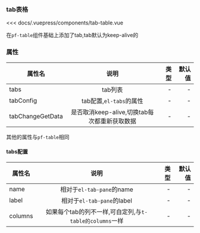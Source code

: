 ### tab表格
<ClientOnly>
<tab-table></tab-table>
</ClientOnly>

<<< docs/.vuepress/components/tab-table.vue

在`pf-table`组件基础上添加了tab,tab默认为keep-alive的

### 属性
| 属性名        | 说明           | 类型  |默认值|
| ------------- |:-------------:| -----:|-----:
| tabs     | tab列表 | - |-|
| tabConfig     | tab配置,`el-tabs`的属性 | - |-|
| tabChangeGetData     | 是否取消keep-alive,切换tab每次都重新获取数据 | - |-|

其他的属性与`pf-table`相同
#### tabs配置
| 属性名        | 说明           | 类型  |默认值|
| ------------- |:-------------:| -----:|-----:
| name     | 相对于`el-tab-pane`的name| - |-|
| label     | 相对于`el-tab-pane`的label| - |-|
| columns     | 如果每个tab的列不一样,可自定列,与`t-table的columns`一样| - |-|
